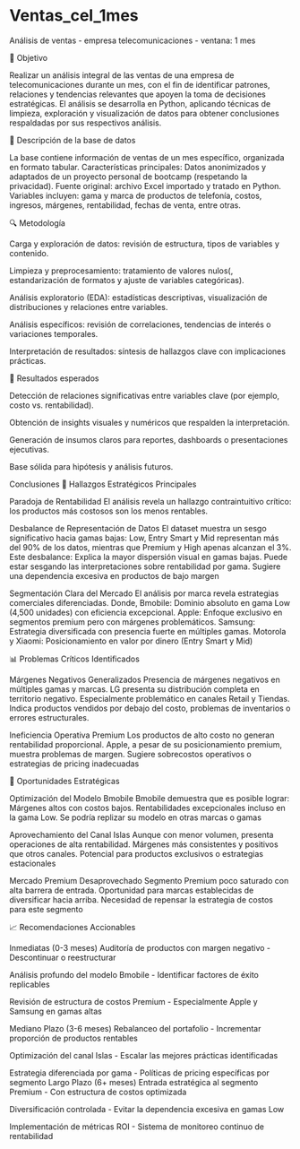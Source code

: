 # Ventas_cel_1mes
Análisis de ventas - empresa telecomunicaciones - ventana: 1 mes


📌 Objetivo

Realizar un análisis integral de las ventas de una empresa de telecomunicaciones durante un mes, con el fin de identificar patrones, relaciones y tendencias relevantes que apoyen la toma de decisiones estratégicas. El análisis se desarrolla en Python, aplicando técnicas de limpieza, exploración y visualización de datos para obtener conclusiones respaldadas por sus respectivos análisis.

📂 Descripción de la base de datos

La base contiene información de ventas de un mes específico, organizada en formato tabular. Características principales: Datos anonimizados y adaptados de un proyecto personal de bootcamp (respetando la privacidad). Fuente original: archivo Excel importado y tratado en Python. Variables incluyen: gama y marca de productos de telefonía, costos, ingresos, márgenes, rentabilidad, fechas de venta, entre otras.

🔍 Metodología

Carga y exploración de datos: revisión de estructura, tipos de variables y contenido.

Limpieza y preprocesamiento: tratamiento de valores nulos(, estandarización de formatos y ajuste de variables categóricas).

Análisis exploratorio (EDA): estadísticas descriptivas, visualización de distribuciones y relaciones entre variables.

Análisis específicos: revisión de correlaciones, tendencias de interés o variaciones temporales.

Interpretación de resultados: síntesis de hallazgos clave con implicaciones prácticas.

🎯 Resultados esperados

Detección de relaciones significativas entre variables clave (por ejemplo, costo vs. rentabilidad).

Obtención de insights visuales y numéricos que respalden la interpretación.

Generación de insumos claros para reportes, dashboards o presentaciones ejecutivas.

Base sólida para hipótesis y análisis futuros.



Conclusiones
🎯 Hallazgos Estratégicos Principales

Paradoja de Rentabilidad
El análisis revela un hallazgo contraintuitivo crítico: los productos más costosos son los menos rentables.

Desbalance de Representación de Datos
El dataset muestra un sesgo significativo hacia gamas bajas: Low, Entry Smart y Mid representan más del 90% de los datos, mientras que Premium y High apenas alcanzan el 3%. Este desbalance: Explica la mayor dispersión visual en gamas bajas. Puede estar sesgando las interpretaciones sobre rentabilidad por gama. Sugiere una dependencia excesiva en productos de bajo margen

Segmentación Clara del Mercado
El análisis por marca revela estrategias comerciales diferenciadas. Donde, Bmobile: Dominio absoluto en gama Low (4,500 unidades) con eficiencia excepcional. Apple: Enfoque exclusivo en segmentos premium pero con márgenes problemáticos. Samsung: Estrategia diversificada con presencia fuerte en múltiples gamas. Motorola y Xiaomi: Posicionamiento en valor por dinero (Entry Smart y Mid)


📊 Problemas Críticos Identificados

Márgenes Negativos Generalizados
Presencia de márgenes negativos en múltiples gamas y marcas. LG presenta su distribución completa en territorio negativo. Especialmente problemático en canales Retail y Tiendas. Indica productos vendidos por debajo del costo, problemas de inventarios o errores estructurales.

Ineficiencia Operativa Premium
Los productos de alto costo no generan rentabilidad proporcional. Apple, a pesar de su posicionamiento premium, muestra problemas de margen. Sugiere sobrecostos operativos o estrategias de pricing inadecuadas


🚀 Oportunidades Estratégicas

Optimización del Modelo Bmobile
Bmobile demuestra que es posible lograr: Márgenes altos con costos bajos. Rentabilidades excepcionales incluso en la gama Low. Se podría replizar su modelo en otras marcas o gamas

Aprovechamiento del Canal Islas
Aunque con menor volumen, presenta operaciones de alta rentabilidad. Márgenes más consistentes y positivos que otros canales. Potencial para productos exclusivos o estrategias estacionales

Mercado Premium Desaprovechado
Segmento Premium poco saturado con alta barrera de entrada. Oportunidad para marcas establecidas de diversificar hacia arriba. Necesidad de repensar la estrategia de costos para este segmento


📈 Recomendaciones Accionables

Inmediatas (0-3 meses)
Auditoría de productos con margen negativo - Descontinuar o reestructurar

Análisis profundo del modelo Bmobile - Identificar factores de éxito replicables

Revisión de estructura de costos Premium - Especialmente Apple y Samsung en gamas altas

Mediano Plazo (3-6 meses)
Rebalanceo del portafolio - Incrementar proporción de productos rentables

Optimización del canal Islas - Escalar las mejores prácticas identificadas

Estrategia diferenciada por gama - Políticas de pricing específicas por segmento
Largo Plazo (6+ meses)
Entrada estratégica al segmento Premium - Con estructura de costos optimizada

Diversificación controlada - Evitar la dependencia excesiva en gamas Low

Implementación de métricas ROI - Sistema de monitoreo continuo de rentabilidad
